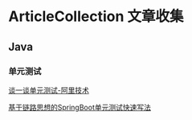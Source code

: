# ArticleCollection 文章收集

## Java

### 单元测试

[谈一谈单元测试-阿里技术](https://mp.weixin.qq.com/s/ioya1kzdTGPB0oOZ3DUmig)

[基于链路思想的SpringBoot单元测试快速写法](https://mp.weixin.qq.com/s?__biz=MzIzOTU0NTQ0MA==&mid=2247506942&idx=1&sn=7c38f14039ce63a0abb09764350851b9&chksm=e92ae6f1de5d6fe73ad6a4118d9c9ec8a2caa6dc69b3ce2ba718955eb37c3f338e51ea165495&scene=178&cur_album_id=1538305828238262273#rd)